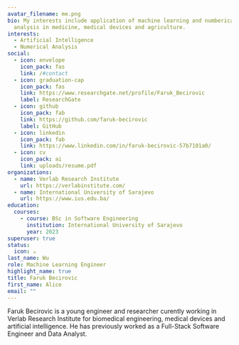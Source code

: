```yaml
---
avatar_filename: me.png
bio: My interests include application of machine learning and numberical
  analysis in medicine, medical devices and agriculture.
interests:
  - Artificial Intelligence
  - Numerical Analysis
social:
  - icon: envelope
    icon_pack: fas
    link: /#contact
  - icon: graduation-cap
    icon_pack: fas
    link: https://www.researchgate.net/profile/Faruk_Becirovic
    label: ResearchGate
  - icon: github
    icon_pack: fab
    link: https://github.com/faruk-becirovic
    label: GitHub
  - icon: linkedin
    icon_pack: fab
    link: https://www.linkedin.com/in/faruk-becirovic-57b7101a0/
  - icon: cv
    icon_pack: ai
    link: uploads/resume.pdf
organizations:
  - name: Verlab Research Institute
    url: https://verlabinstitute.com/
  - name: International University of Sarajevo
    url: https://www.ius.edu.ba/
education:
  courses:
    - course: BSc in Software Engineering
      institution: International University of Sarajevo
      year: 2023
superuser: true
status:
  icon: ☕️
last_name: Wu
role: Machine Learning Engineer
highlight_name: true
title: Faruk Becirovic
first_name: Alice
email: ""
---
```

Faruk Becirovic is a young engineer and researcher curently working in Verlab Research Institute for biomedical engineering, medical devices and artificial intelligence. He has previously worked as a Full-Stack Software Engineer and Data Analyst.